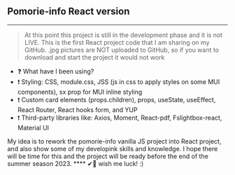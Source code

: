 ## Pomorie-info **React** version
****
> At this point this project is still in the development phase and it is not LIVE. This is the first React project code that I am sharing on my GitHub.
> .jpg pictures are NOT uploaded to GitHub, so if you want to download and start the project it would not work
<ul>
  <li>❓ What have I been using?</li>
  <li>❗ Styling:  CSS, module.css, JSS (js in css to apply styles on some MUI components), sx prop for MUI inline styling</li>
  <li>❗ Custom card elements (props.children), props, useState, useEffect, React Router, React hooks form, and YUP</li>
  <li>❗ Third-party libraries like: Axios, Moment, React-pdf, Fslightbox-react, Material UI</li>
</ul>
My idea is to rework the pomorie-info vanilla JS project into React project, and also show some of my developink skills and knowledge.
I hope there will be time for this and the project will be ready before the end of the summer season 2023.
****
✔🎯 wish me luck! :)
